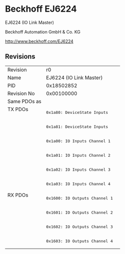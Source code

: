 # Beckhoff EJ6224

EJ6224 (IO Link Master)

Beckhoff Automation GmbH & Co. KG

http://www.beckhoff.com/EJ6224

## Revisions
<table>
<tr >
<td>Revision</td>
<td>r0</td>
</tr>
<tr >
<td>Name</td>
<td>EJ6224 (IO Link Master)</td>
</tr>
<tr >
<td>PID</td>
<td>0x18502852</td>
</tr>
<tr >
<td>Revision No</td>
<td>0x00100000</td>
</tr>
<tr >
<td>Same PDOs as</td>
<td></td>
</tr>
<tr class="txpdo pdosection">
<td rowspan=6 valign=top>TX PDOs</td>
<td><pre>0x1a80: DeviceState Inputs</pre></td>
<td></td>
</tr>
<tr class="txpdo pdosection">
<td><pre>0x1a81: DeviceState Inputs</pre></td>
</tr>
<tr class="txpdo pdosection">
<td><pre>0x1a00: IO Inputs Channel 1</pre></td>
</tr>
<tr class="txpdo pdosection">
<td><pre>0x1a01: IO Inputs Channel 2</pre></td>
</tr>
<tr class="txpdo pdosection">
<td><pre>0x1a02: IO Inputs Channel 3</pre></td>
</tr>
<tr class="txpdo pdosection">
<td><pre>0x1a03: IO Inputs Channel 4</pre></td>
</tr>
<tr class="rxpdo pdosection">
<td rowspan=4 valign=top>RX PDOs</td>
<td><pre>0x1600: IO Outputs Channel 1</pre></td>
<td></td>
</tr>
<tr class="rxpdo pdosection">
<td><pre>0x1601: IO Outputs Channel 2</pre></td>
</tr>
<tr class="rxpdo pdosection">
<td><pre>0x1602: IO Outputs Channel 3</pre></td>
</tr>
<tr class="rxpdo pdosection">
<td><pre>0x1603: IO Outputs Channel 4</pre></td>
</tr>
</table>
